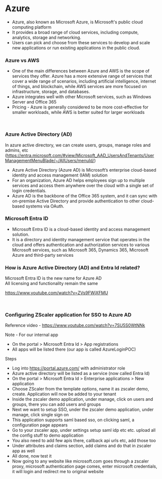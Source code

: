 # Azure

* Azure, also known as Microsoft Azure, is Microsoft's public cloud computing platform
* It provides a broad range of cloud services, including compute, analytics, storage and networking. 
* Users can pick and choose from these services to develop and scale new applications or run existing applications in the public cloud.

### Azure vs AWS
* One of the main differences between Azure and AWS is the scope of services they offer. Azure has a more extensive range of services that cover a wide range of scenarios, including artificial intelligence, internet of things, and blockchain, while AWS services are more focused on infrastructure, storage, and databases.
* Azure integrates well with other Microsoft services, such as Windows Server and Office 365
* Pricing - Azure is generally considered to be more cost-effective for smaller workloads, while AWS is better suited for larger workloads

<br/>

### Azure Active Directory (AD)

In azure active directory, we can create users, groups, manage roles and admins, etc
(https://entra.microsoft.com/#view/Microsoft_AAD_UsersAndTenants/UserManagementMenuBlade/~/AllUsers/menuId/)

* Azure Active Directory (Azure AD) is Microsoft’s enterprise cloud-based identity and access management (IAM) solution
* For an organization, Azure AD helps employees sign up to multiple services and access them anywhere over the cloud with a single set of login credentials.
* Azure AD is the backbone of the Office 365 system, and it can sync with on-premise Active Directory and provide authentication to other cloud-based systems via OAuth.

### Microsoft Entra ID
* Microsoft Entra ID is a cloud-based identity and access management solution. 
* It is a directory and identity management service that operates in the cloud and offers authentication and authorization services to various Microsoft services, such as Microsoft 365, Dynamics 365, Microsoft Azure and third-party services

### How is Azure Active Directory (AD) and Entra Id related?
Microsoft Entra ID is the new name for Azure AD   
All licensing and functionality remain the same

https://www.youtube.com/watch?v=ZVs9FWjXFMU

<br/>

### Configuring ZScaler application for SSO to Azure AD

Reference video - https://www.youtube.com/watch?v=7SU5S0WtNNk

Note - For our internal app 
* On the portal > Microsoft Entra Id > App registrations 
* All apps will be listed there (our app is called AzureLoginPOC)

Steps

* Log into https://portal.azure.com/ with administrator role
* Azure active directory will be listed as a service (now called Entra Id)
* On the portal > Microsoft Entra Id > Enterprise applications > New application
* Choose ZScaler from the template options, name it as zscaler demo, create. Application will now be added to your tenant
* Inside the zscaler demo application, under manage, click on users and groups, there you can add users and groups
* Next we want to setup SSO, under the zscaler demo application, under manage, click single sign on
* This application supports saml based sso, on clicking saml, a configuration page appears
* Go to your zscaler app, under settings setup saml idp etc etc. upload all the config stuff to demo application
* You also need to add few apis there, callback api urls etc, add those too
* Under attributes and claims section, add claims and do that in zscaler app as well
* All done, now test it
* Now going to any website like microsoft.com goes through a zscaler proxy, microsoft authentication page comes, enter microsoft credentials, it will login and redirect me to original website
